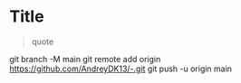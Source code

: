 # Title

>quote

git branch -M main
git remote add origin https://github.com/AndreyDK13/-.git
git push -u origin main